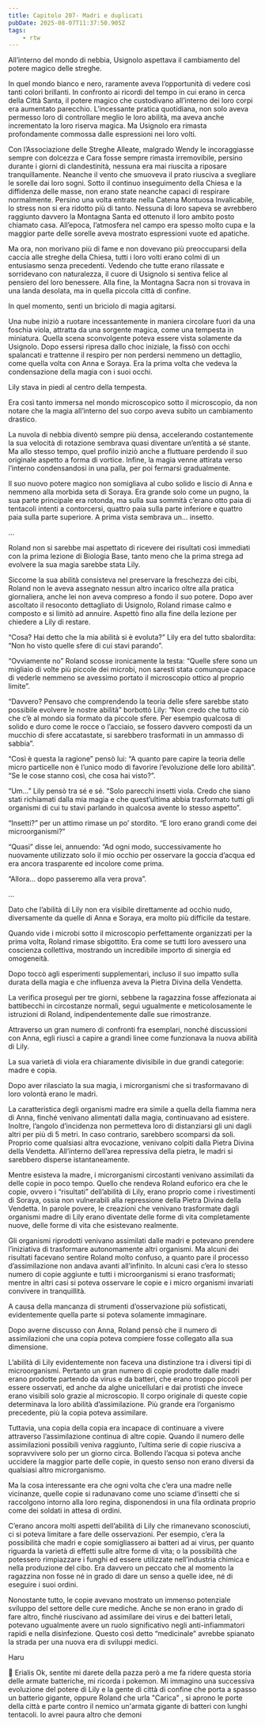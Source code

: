 ```yaml
---
title: Capitolo 207- Madri e duplicati
pubDate: 2025-08-07T11:37:50.905Z
tags:
    - rtw
---
```











All’interno del mondo di nebbia, Usignolo aspettava il cambiamento del potere magico delle streghe.


In quel mondo bianco e nero, raramente aveva l’opportunità di vedere così tanti colori brillanti. In confronto ai ricordi del tempo in cui erano in cerca della Città Santa, il potere magico che custodivano all’interno dei loro corpi era aumentato parecchio. L’incessante pratica quotidiana, non solo aveva permesso loro di controllare meglio le loro abilità, ma aveva anche incrementato la loro riserva magica. Ma Usignolo era rimasta profondamente commossa dalle espressioni nei loro volti.


Con l’Associazione delle Streghe Alleate, malgrado Wendy le incoraggiasse sempre con dolcezza e Cara fosse sempre rimasta irremovibile, persino durante i giorni di clandestinità, nessuna era mai riuscita a riposare tranquillamente. Neanche il vento che smuoveva il prato riusciva a svegliare le sorelle dai loro sogni. Sotto il continuo inseguimento della Chiesa e la diffidenza delle masse, non erano state neanche capaci di respirare normalmente. Persino una volta entrate nella Catena Montuosa Invalicabile, lo stress non si era ridotto più di tanto. Nessuna di loro sapeva se avrebbero raggiunto davvero la Montagna Santa ed ottenuto il loro ambito posto chiamato casa. All’epoca, l’atmosfera nel campo era spesso molto cupa e la maggior parte delle sorelle aveva mostrato espressioni vuote ed apatiche.


Ma ora, non morivano più di fame e non dovevano più preoccuparsi della caccia alle streghe della Chiesa, tutti i loro volti erano colmi di un entusiasmo senza precedenti. Vedendo che tutte erano rilassate e sorridevano con naturalezza, il cuore di Usignolo si sentiva felice al pensiero del loro benessere. Alla fine, la Montagna Sacra non si trovava in una landa desolata, ma in quella piccola città di confine.


In quel momento, sentì un briciolo di magia agitarsi.


Una nube iniziò a ruotare incessantemente in maniera circolare fuori da una foschia viola, attratta da una sorgente magica, come una tempesta in miniatura. Quella scena sconvolgente poteva essere vista solamente da Usignolo. Dopo essersi ripresa dallo choc iniziale, la fissò con occhi spalancati e trattenne il respiro per non perdersi nemmeno un dettaglio, come quella volta con Anna e Soraya. Era la prima volta che vedeva la condensazione della magia con i suoi occhi.


Lily stava in piedi al centro della tempesta.


Era così tanto immersa nel mondo microscopico sotto il microscopio, da non notare che la magia all’interno del suo corpo aveva subito un cambiamento drastico.


La nuvola di nebbia diventò sempre più densa, accelerando costantemente la sua velocità di rotazione sembrava quasi diventare un’entità a sé stante. Ma allo stesso tempo, quel profilo iniziò anche a fluttuare perdendo il suo originale aspetto a forma di vortice. Infine, la magia venne attirata verso l’interno condensandosi in una palla, per poi fermarsi gradualmente.


Il suo nuovo potere magico non somigliava al cubo solido e liscio di Anna e nemmeno alla morbida seta di Soraya. Era grande solo come un pugno, la sua parte principale era rotonda, ma sulla sua sommità c’erano otto paia di tentacoli intenti a contorcersi, quattro paia sulla parte inferiore e quattro paia sulla parte superiore. A prima vista sembrava un… insetto.


…


Roland non si sarebbe mai aspettato di ricevere dei risultati così immediati con la prima lezione di Biologia Base, tanto meno che la prima strega ad evolvere la sua magia sarebbe stata Lily.


Siccome la sua abilità consisteva nel preservare la freschezza dei cibi, Roland non le aveva assegnato nessun altro incarico oltre alla pratica giornaliera, anche lei non aveva compreso a fondo il suo potere. Dopo aver ascoltato il resoconto dettagliato di Usignolo, Roland rimase calmo e composto e si limitò ad annuire. Aspettò fino alla fine della lezione per chiedere a Lily di restare.


“Cosa? Hai detto che la mia abilità si è evoluta?” Lily era del tutto sbalordita: “Non ho visto quelle sfere di cui stavi parando”.


“Ovviamente no” Roland scosse ironicamente la testa: “Quelle sfere sono un migliaio di volte più piccole dei microbi, non saresti stata comunque capace di vederle nemmeno se avessimo portato il microscopio ottico al proprio limite”.


“Davvero? Pensavo che comprendendo la teoria delle sfere sarebbe stato possibile evolvere le nostre abilità” borbottò Lily: “Non credo che tutto ciò che c’è al mondo sia formato da piccole sfere. Per esempio qualcosa di solido e duro come le rocce o l’acciaio, se fossero davvero composti da un mucchio di sfere accatastate, si sarebbero trasformati in un ammasso di sabbia”.


“Così è questa la ragione” pensò lui: “A quanto pare capire la teoria delle micro particelle non è l’unico modo di favorire l’evoluzione delle loro abilità”. “Se le cose stanno così, che cosa hai visto?”.


“Um…” Lily pensò tra sé e sé. “Solo parecchi insetti viola. Credo che siano stati richiamati dalla mia magia e che quest’ultima abbia trasformato tutti gli organismi di cui tu stavi parlando in qualcosa avente lo stesso aspetto”.


“Insetti?” per un attimo rimase un po’ stordito. “E loro erano grandi come dei microorganismi?”


“Quasi” disse lei, annuendo: “Ad ogni modo, successivamente ho nuovamente utilizzato solo il mio occhio per osservare la goccia d’acqua ed era ancora trasparente ed incolore come prima.


“Allora… dopo passeremo alla vera prova”.


…


Dato che l’abilità di Lily non era visibile direttamente ad occhio nudo, diversamente da quelle di Anna e Soraya, era molto più difficile da testare.


Quando vide i microbi sotto il microscopio perfettamente organizzati per la prima volta, Roland rimase sbigottito. Era come se tutti loro avessero una coscienza collettiva, mostrando un incredibile importo di sinergia ed omogeneità.


Dopo toccò agli esperimenti supplementari, incluso il suo impatto sulla durata della magia e che influenza aveva la Pietra Divina della Vendetta.


La verifica proseguì per tre giorni, sebbene la ragazzina fosse affezionata ai battibecchi in circostanze normali, seguì ugualmente e meticolosamente le istruzioni di Roland, indipendentemente dalle sue rimostranze.


Attraverso un gran numero di confronti fra esemplari, nonché discussioni con Anna, egli riuscì a capire a grandi linee come funzionava la nuova abilità di Lily.


La sua varietà di viola era chiaramente divisibile in due grandi categorie: madre e copia.


Dopo aver rilasciato la sua magia, i microrganismi che si trasformavano di loro volontà erano le madri.


La caratteristica degli organismi madre era simile a quella della fiamma nera di Anna, finché venivano alimentati dalla magia, continuavano ad esistere. Inoltre, l’angolo d’incidenza non permetteva loro di distanziarsi gli uni dagli altri per più di 5 metri. In caso contrario, sarebbero scomparsi da soli. Proprio come qualsiasi altra evocazione, venivano colpiti dalla Pietra Divina della Vendetta. All’interno dell’area repressiva della pietra, le madri si sarebbero disperse istantaneamente.


Mentre esisteva la madre, i microrganismi circostanti venivano assimilati da delle copie in poco tempo. Quello che rendeva Roland euforico era che le copie, ovvero i “risultati” dell’abilità di Lily, erano proprio come i rivestimenti di Soraya, ossia non vulnerabili alla repressione della Pietra Divina della Vendetta. In parole povere, le creazioni che venivano trasformate dagli organismi madre di Lily erano diventate delle forme di vita completamente nuove, delle forme di vita che esistevano realmente.


Gli organismi riprodotti venivano assimilati dalle madri e potevano prendere l’iniziativa di trasformare autonomamente altri organismi. Ma alcuni dei risultati facevano sentire Roland molto confuso, a quanto pare il processo d’assimilazione non andava avanti all’infinito. In alcuni casi c’era lo stesso numero di copie aggiunte e tutti i microorganismi si erano trasformati; mentre in altri casi si poteva osservare le copie e i micro organismi invariati convivere in tranquillità.


A causa della mancanza di strumenti d’osservazione più sofisticati, evidentemente quella parte si poteva solamente immaginare.


Dopo averne discusso con Anna, Roland pensò che il numero di assimilazioni che una copia poteva compiere fosse collegato alla sua dimensione.


L’abilità di Lily evidentemente non faceva una distinzione tra i diversi tipi di microorganismi. Pertanto un gran numero di copie prodotte dalle madri erano prodotte partendo da virus e da batteri, che erano troppo piccoli per essere osservati, ed anche da alghe unicellulari e dai protisti che invece erano visibili solo grazie al microscopio. Il corpo originale di queste copie determinava la loro abilità d’assimilazione. Più grande era l’organismo precedente, più la copia poteva assimilare.


Tuttavia, una copia della copia era incapace di continuare a vivere attraverso l’assimilazione continua di altre copie. Quando il numero delle assimilazioni possibili veniva raggiunto, l’ultima serie di copie riusciva a sopravvivere solo per un giorno circa. Bollendo l’acqua si poteva anche uccidere la maggior parte delle copie, in questo senso non erano diversi da qualsiasi altro microrganismo.


Ma la cosa interessante era che ogni volta che c’era una madre nelle vicinanze, quelle copie si radunavano come uno sciame d’insetti che si raccolgono intorno alla loro regina, disponendosi in una fila ordinata proprio come dei soldati in attesa di ordini.


C’erano ancora molti aspetti dell’abilità di Lily che rimanevano sconosciuti, ci si poteva limitare a fare delle osservazioni.  Per esempio, c’era la possibilità che madri e copie somigliassero ai batteri ad ai virus, per quanto riguarda la varietà di effetti sulle altre forme di vita; o la possibilità che potessero rimpiazzare i funghi ed essere utilizzate nell’industria chimica e nella produzione del cibo. Era davvero un peccato che al momento la ragazzina non fosse né in grado di dare un senso a quelle idee, né di eseguire i suoi ordini.


Nonostante tutto, le copie avevano mostrato un immenso potenziale sviluppo del settore delle cure mediche. Anche se non erano in grado di fare altro, finché riuscivano ad assimilare dei virus e dei batteri letali, potevano ugualmente avere un ruolo significativo negli anti-infiammatori rapidi e nella disinfezione. Questo così detto “medicinale” avrebbe spianato la strada per una nuova era di sviluppi medici.






Haru






💬 Erialis Ok, sentite mi darete della pazza però a me fa ridere questa storia delle armate batteriche, mi ricorda i pokemon. Mi immagino una successiva evoluzione del potere di Lily e la gente di città di confine che porta a spasso un batterio gigante, oppure Roland che urla "Carica" , si aprono le porte della città e parte contro il nemico un'armata gigante di batteri con lunghi tentacoli. Io avrei paura altro che demoni




                                


                                



